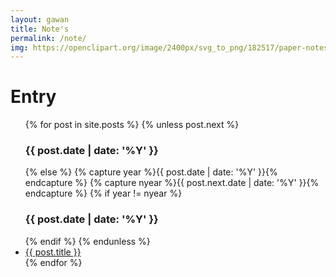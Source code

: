 ```yaml
---
layout: gawan
title: Note's
permalink: /note/
img: https://openclipart.org/image/2400px/svg_to_png/182517/paper-notes.png
---
```

<div class="home w3-animate-zoom">
	<h1 class="page-heading w3-text-indigo w3-animate-top">Entry <a class="w3-right-align rss-subscribe" href="{{ "/feed.xml" | prepend: site.baseurl }}" title="subscribe via RSS"><i class="fa fa-rss w3-text-orange w3-right-align w3-animate-fading" aria-hidden="true"></i></a></h1>
    <ul>
      {% for post in site.posts %}
        {% unless post.next %}
          <h3>{{ post.date | date: '%Y' }}</h3>
        {% else %}
          {% capture year %}{{ post.date | date: '%Y' }}{% endcapture %}
          {% capture nyear %}{{ post.next.date | date: '%Y' }}{% endcapture %}
          {% if year != nyear %}
            <h3 class="w3-text-indigo">{{ post.date | date: '%Y' }}</h3>
          {% endif %}
        {% endunless %}
        <li><span class="fa fa-angle-right w3-text-grey"><a href="{{ site.baseurl }}{{ post.url }}" class="w3-text-blue">{{ post.title }}</a></span></li>
      {% endfor %}
    </ul>
	
</div>